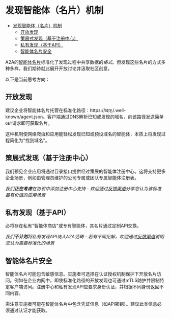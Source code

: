 # 发现智能体（名片）机制

<!-- TOC -->

- [发现智能体（名片）机制](#发现智能体名片机制)
  - [开放发现](#开放发现)
  - [策展式发现（基于注册中心）](#策展式发现基于注册中心)
  - [私有发现（基于API）](#私有发现基于api)
  - [智能体名片安全](#智能体名片安全)

<!-- /TOC -->

A2A的[智能体名片](/documentation.md#agent-card)标准化了发现过程中共享数据的*格式*。但发现这些名片的方式多种多样，我们期待就此展开开放讨论并汲取社区创意。

以下是当前思考方向：

## 开放发现
建议企业将智能体名片托管在标准化路径：https://`域名`/.well-known/agent.json。客户端通过DNS解析已知或发现的域名，向该路径发送简单`GET`请求即可获取名片。

这种机制使网络爬虫和应用能轻松发现已知或预设域名的智能体，本质上将发现过程简化为"找到域名"。

## 策展式发现（基于注册中心）
我们预见企业应用将通过目录接口提供经过策展的智能体注册中心。这将支持更多企业场景，例如由管理员维护的公司专属或团队专属智能体注册表。

*我们**正在考虑**在协议中添加注册中心支持 - 欢迎通过[反馈渠道](https://github.com/google/A2A/blob/main/README.md#contributing)分享您认为该标准最有价值的应用场景*

## 私有发现（基于API）
必将存在私有"智能体商店"或专有智能体，其名片通过定制API交换。

*我们**不计划**将私有发现API纳入A2A范畴 - 若有不同见解，欢迎通过[反馈渠道](https://github.com/google/A2A/blob/main/README.md#contributing)说明您认为需要标准化的场景*

## 智能体名片安全
智能体名片可能包含敏感信息。实施者可选择在认证授权机制保护下开放名片访问。例如在企业内网中，即使标准化路径的开放发现也可通过mTLS防护并限制特定客户端访问。注册中心和私有发现API应要求身份认证，并根据不同身份返回不同内容。

需注意实施者可能在智能体名片中包含凭证信息（如API密钥）。建议此类信息必须通过认证才能获取。